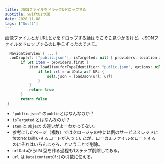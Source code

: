 ```yaml
---
title: JSONファイルをドラッグ&ドロップする
subtitle: SwiftUIの話
date: 2020-11-08
tags: ["Swift"]
---
```


画像ファイルとかURLとかをドロップする話はそこそこ見つかるけど、JSONファイルをドロップするのに手こずったのでメモ。

```swift
  NavigationView { ... }
  .onDrop(of: ["public.json"], isTargeted: nil) { providers, location in
       if let item = providers.first {
           item.loadItem(forTypeIdentifier: "public.json", options: nil) { (urlData, error) in
               if let url = urlData as? URL {
                   self.json = loadJson(url: url)
               }
           }
           return true
       }
       return false
 }
```

* `"public.json"` の`public`とはなんなのか？
* `isTargeted` とはなんなのか？
* `Item` と `Object` の違いがよーわかってない。
* 参考にしたページ（複数）ではクロージャの中には例のサービススレッドにfetchをお願いするコードが入っていたが、ローカルファイルをロードするのにそれはいらんじゃろ、ということで削除。
* `urlData`から`URL`型を作る過程も1ステップ削除してある。
* `url` は `Data(contentOf:)`の引数に使える。

